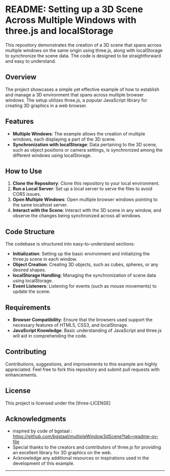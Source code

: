 # README: Setting up a 3D Scene Across Multiple Windows with three.js and localStorage

This repository demonstrates the creation of a 3D scene that spans across multiple windows on the same origin using three.js, along with localStorage to synchronize the scene data. The code is designed to be straightforward and easy to understand.

## Overview
The project showcases a simple yet effective example of how to establish and manage a 3D environment that spans across multiple browser windows. The setup utilizes three.js, a popular JavaScript library for creating 3D graphics in a web browser.

## Features
- **Multiple Windows**: The example allows the creation of multiple windows, each displaying a part of the 3D scene.
- **Synchronization with localStorage**: Data pertaining to the 3D scene, such as object positions or camera settings, is synchronized among the different windows using localStorage.

## How to Use
1. **Clone the Repository**: Clone this repository to your local environment.
2. **Run a Local Server**: Set up a local server to serve the files to avoid CORS issues.
3. **Open Multiple Windows**: Open multiple browser windows pointing to the same localhost server.
4. **Interact with the Scene**: Interact with the 3D scene in any window, and observe the changes being synchronized across all windows.

## Code Structure
The codebase is structured into easy-to-understand sections:
- **Initialization**: Setting up the basic environment and initializing the three.js scene in each window.
- **Object Creation**: Creating 3D objects, such as cubes, spheres, or any desired shapes.
- **localStorage Handling**: Managing the synchronization of scene data using localStorage.
- **Event Listeners**: Listening for events (such as mouse movements) to update the scene.

## Requirements
- **Browser Compatibility**: Ensure that the browsers used support the necessary features of HTML5, CSS3, and localStorage.
- **JavaScript Knowledge**: Basic understanding of JavaScript and three.js will aid in comprehending the code.

## Contributing
Contributions, suggestions, and improvements to this example are highly appreciated. Feel free to fork this repository and submit pull requests with enhancements.

## License
This project is licensed under the [three-LICENSE]

## Acknowledgments
- inspired by code of bgstaal : https://github.com/bgstaal/multipleWindow3dScene?tab=readme-ov-file
- Special thanks to the creators and contributors of three.js for providing an excellent library for 3D graphics on the web.
- Acknowledge any additional resources or inspirations used in the development of this example.

---


